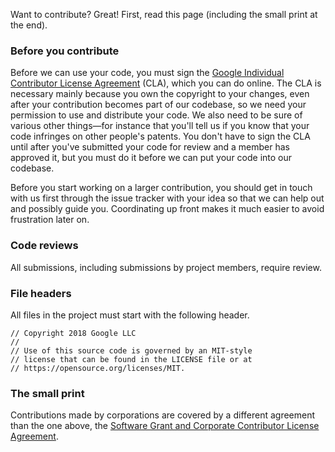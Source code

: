 Want to contribute? Great! First, read this page (including the small print at
the end).

### Before you contribute
Before we can use your code, you must sign the
[Google Individual Contributor License Agreement](https://cla.developers.google.com/about/google-individual)
(CLA), which you can do online. The CLA is necessary mainly because you own the
copyright to your changes, even after your contribution becomes part of our
codebase, so we need your permission to use and distribute your code. We also
need to be sure of various other things—for instance that you'll tell us if you
know that your code infringes on other people's patents. You don't have to sign
the CLA until after you've submitted your code for review and a member has
approved it, but you must do it before we can put your code into our codebase.

Before you start working on a larger contribution, you should get in touch with
us first through the issue tracker with your idea so that we can help out and
possibly guide you. Coordinating up front makes it much easier to avoid
frustration later on.

### Code reviews
All submissions, including submissions by project members, require review.

### File headers
All files in the project must start with the following header.

    // Copyright 2018 Google LLC
    //
    // Use of this source code is governed by an MIT-style
    // license that can be found in the LICENSE file or at
    // https://opensource.org/licenses/MIT.

### The small print
Contributions made by corporations are covered by a different agreement than the
one above, the
[Software Grant and Corporate Contributor License Agreement](https://developers.google.com/open-source/cla/corporate).
